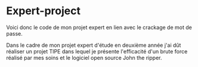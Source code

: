 # Expert-project

Voici donc le code de mon projet expert en lien avec le crackage de mot de passe.

Dans le cadre de mon projet expert d'étude en deuxième année j'ai dût réaliser un projet TIPE dans lequel je présente l'efficacité d'un brute force réalisé par mes soins et le logiciel open source John the ripper.